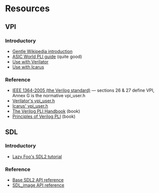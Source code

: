 # Resources

## VPI
### Introductory
- [Gentle Wikipedia introduction](https://en.wikipedia.org/wiki/Verilog_Procedural_Interface)
- [ASIC World PLI guide](http://www.asic-world.com/verilog/pli.html) (quite good)
- [Use with Verilator](http://www.veripool.org/projects/verilator/wiki/manual-verilator#VERIFICATION-PROCEDURAL-INTERFACE-VPI)
- [Use with Icarus](http://iverilog.wikia.com/wiki/Using_VPI)
### Reference
- [IEEE 1364-2005 (the Verilog standard)](http://ieeexplore.ieee.org/stamp/stamp.jsp?arnumber=1620780) &mdash; sections 26 & 27 define VPI, Annex G is the normative vpi_user.h
- [Verilator's vpi_user.h](https://github.com/grg/verilator/blob/master/include/vltstd/vpi_user.h)
- [Icarus' vpi_user.h](https://github.com/steveicarus/iverilog/blob/master/vpi_user.h)
- [The Verilog PLI Handbook](https://books.google.com/books?id=LGTSBwAAQBAJ) (book)
- [Principles of Verilog PLI](https://books.google.com/books?id=VKXfBwAAQBAJ) (book)

## SDL
### Introductory
- [Lazy Foo's SDL2 tutorial](http://lazyfoo.net/tutorials/SDL/)
### Reference
- [Base SDL2 API reference](https://wiki.libsdl.org/CategoryAPI)
- [SDL_image API reference](https://www.libsdl.org/projects/SDL_image/docs/SDL_image.html)
